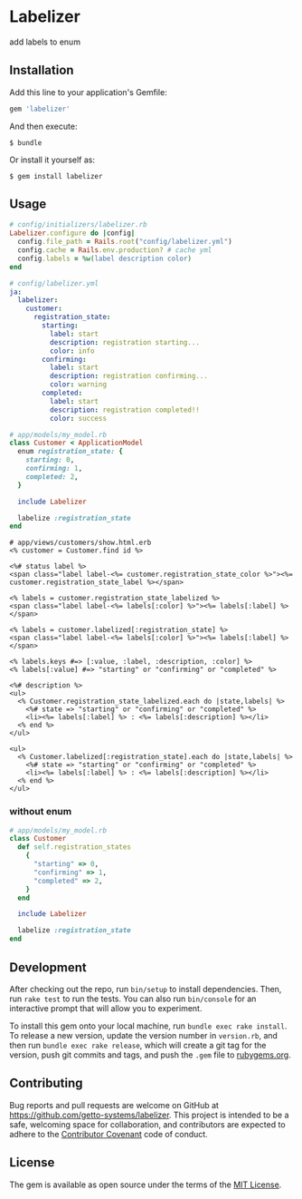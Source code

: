 # Labelizer

add labels to enum

## Installation

Add this line to your application's Gemfile:

```ruby
gem 'labelizer'
```

And then execute:

    $ bundle

Or install it yourself as:

    $ gem install labelizer

## Usage

```ruby
# config/initializers/labelizer.rb
Labelizer.configure do |config|
  config.file_path = Rails.root("config/labelizer.yml")
  config.cache = Rails.env.production? # cache yml
  config.labels = %w(label description color)
end
```

```yaml
# config/labelizer.yml
ja:
  labelizer:
    customer:
      registration_state:
        starting:
          label: start
          description: registration starting...
          color: info
        confirming:
          label: start
          description: registration confirming...
          color: warning
        completed:
          label: start
          description: registration completed!!
          color: success
```

```ruby
# app/models/my_model.rb
class Customer < ApplicationModel
  enum registration_state: {
    starting: 0,
    confirming: 1,
    completed: 2,
  }

  include Labelizer

  labelize :registration_state
end
```

```erb
# app/views/customers/show.html.erb
<% customer = Customer.find id %>

<%# status label %>
<span class="label label-<%= customer.registration_state_color %>"><%= customer.registration_state_label %></span>

<% labels = customer.registration_state_labelized %>
<span class="label label-<%= labels[:color] %>"><%= labels[:label] %></span>

<% labels = customer.labelized[:registration_state] %>
<span class="label label-<%= labels[:color] %>"><%= labels[:label] %></span>

<% labels.keys #=> [:value, :label, :description, :color] %>
<% labels[:value] #=> "starting" or "confirming" or "completed" %>

<%# description %>
<ul>
  <% Customer.registration_state_labelized.each do |state,labels| %>
    <%# state => "starting" or "confirming" or "completed" %>
    <li><%= labels[:label] %> : <%= labels[:description] %></li>
  <% end %>
</ul>

<ul>
  <% Customer.labelized[:registration_state].each do |state,labels| %>
    <%# state => "starting" or "confirming" or "completed" %>
    <li><%= labels[:label] %> : <%= labels[:description] %></li>
  <% end %>
</ul>
```

### without enum

```ruby
# app/models/my_model.rb
class Customer
  def self.registration_states
    {
      "starting" => 0,
      "confirming" => 1,
      "completed" => 2,
    }
  end

  include Labelizer

  labelize :registration_state
end
```

## Development

After checking out the repo, run `bin/setup` to install dependencies. Then, run `rake test` to run the tests. You can also run `bin/console` for an interactive prompt that will allow you to experiment.

To install this gem onto your local machine, run `bundle exec rake install`. To release a new version, update the version number in `version.rb`, and then run `bundle exec rake release`, which will create a git tag for the version, push git commits and tags, and push the `.gem` file to [rubygems.org](https://rubygems.org).

## Contributing

Bug reports and pull requests are welcome on GitHub at https://github.com/getto-systems/labelizer. This project is intended to be a safe, welcoming space for collaboration, and contributors are expected to adhere to the [Contributor Covenant](http://contributor-covenant.org) code of conduct.


## License

The gem is available as open source under the terms of the [MIT License](http://opensource.org/licenses/MIT).

